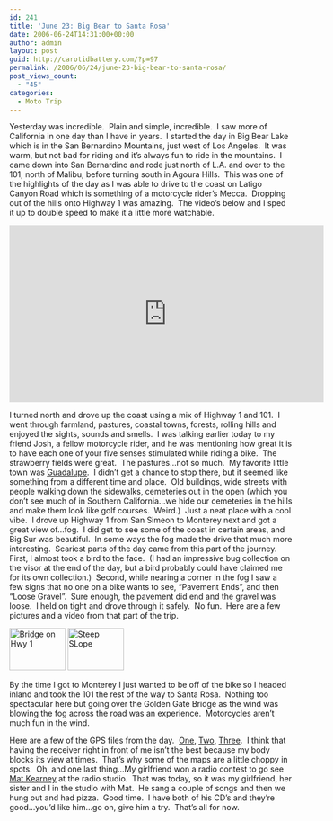 ```yaml
---
id: 241
title: 'June 23: Big Bear to Santa Rosa'
date: 2006-06-24T14:31:00+00:00
author: admin
layout: post
guid: http://carotidbattery.com/?p=97
permalink: /2006/06/24/june-23-big-bear-to-santa-rosa/
post_views_count:
  - "45"
categories:
  - Moto Trip
---
```

Yesterday was incredible.  Plain and simple, incredible.  I saw more of California in one day than I have in years.  I started the day in Big Bear Lake which is in the San Bernardino Mountains, just west of Los Angeles.  It was warm, but not bad for riding and it&#8217;s always fun to ride in the mountains.  I came down into San Bernardino and rode just north of L.A. and over to the 101, north of Malibu, before turning south in Agoura Hills.  This was one of the highlights of the day as I was able to drive to the coast on Latigo Canyon Road which is something of a motorcycle rider&#8217;s Mecca.  Dropping out of the hills onto Highway 1 was amazing.  The video&#8217;s below and I sped it up to double speed to make it a little more watchable.

<iframe width="560" height="315" src="https://www.youtube.com/embed/GZBBPiyqzDQ" frameborder="0" allow="accelerometer; autoplay; encrypted-media; gyroscope; picture-in-picture" allowfullscreen></iframe>


I turned north and drove up the coast using a mix of Highway 1 and 101.  I went through farmland, pastures, coastal towns, forests, rolling hills and enjoyed the sights, sounds and smells.  I was talking earlier today to my friend Josh, a fellow motorcycle rider, and he was mentioning how great it is to have each one of your five senses stimulated while riding a bike.  The strawberry fields were great.  The pastures&#8230;not so much.  My favorite little town was <a href="http://ci.guadalupe.ca.us/" target="_blank"><u>Guadalupe</u></a>.  I didn&#8217;t get a chance to stop there, but it seemed like something from a different time and place.  Old buildings, wide streets with people walking down the sidewalks, cemeteries out in the open (which you don&#8217;t see much of in Southern California&#8230;we hide our cemeteries in the hills and make them look like golf courses.  Weird.)  Just a neat place with a cool vibe.  I drove up Highway 1 from San Simeon to Monterey next and got a great view of&#8230;fog.  I did get to see some of the coast in certain areas, and Big Sur was beautiful.  In some ways the fog made the drive that much more interesting.  Scariest parts of the day came from this part of the journey.  First, I almost took a bird to the face.  (I had an impressive bug collection on the visor at the end of the day, but a bird probably could have claimed me for its own collection.)  Second, while nearing a corner in the fog I saw a few signs that no one on a bike wants to see, &#8220;Pavement Ends&#8221;, and then &#8220;Loose Gravel&#8221;.  Sure enough, the pavement did end and the gravel was loose.  I held on tight and drove through it safely.  No fun.  Here are a few pictures and a video from that part of the trip.
  
<a title="Photo Sharing" href="http://www.flickr.co<br />m/photos/64293054@N00/173660720/"><img class="aligncenter" src="http://static.flickr.com/74/173660720_c3bd5ef7fe_t.jpg" alt="Bridge on Hwy 1" width="100" height="75" /></a> <a title="Photo Sharing" href="http://www.flickr.com/photos/64293054@N00/173660721/"><img class="aligncenter" src="http://static.flickr.com/61/173660721_adc9da7b38_t.jpg" alt="Steep SLope" width="100" height="75" /></a>

By the time I got to Monterey I just wanted to be off of the bike so I headed inland and took the 101 the rest of the way to Santa Rosa.  Nothing too spectacular here but going over the Golden Gate Bridge as the wind was blowing the fog across the road was an experience.  Motorcycles aren&#8217;t much fun in the wind.

Here are a few of the GPS files from the day.  <a href="http://carotidbattery.com/uploads/gpstracks/23jun06.htm">One</a>, <a href="http://carotidbattery.com/uploads/gpstracks/23jun06pt2.htm">Two</a>, <a href="http://carotidbattery.com/uploads/gpstracks/23jun06pt3.htm">Three</a>.  I think that having the receiver right in front of me isn&#8217;t the best because my body blocks its view at times.  That&#8217;s why some of the maps are a little choppy in spots.  Oh, and one last thing&#8230;My girlfriend won a radio contest to go see <a href="http://www.matkearney.com/" target="_blank"><u>Mat Kearney</u></span></a> at the radio studio.  That was today, so it was my girlfriend, her sister and I in the studio with Mat.  He sang a couple of songs and then we hung out and had pizza.  Good time.  I have both of his CD&#8217;s and they&#8217;re good&#8230;you&#8217;d like him&#8230;go on, give him a try.  That&#8217;s all for now.
